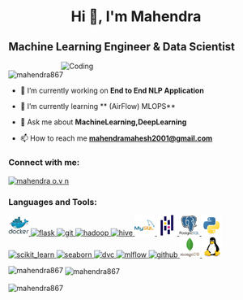 <h1 align="center">Hi 👋, I'm  Mahendra</h1>
<h2 align="left">Machine Learning Engineer & Data Scientist </h2>
<img align="right" alt="Coding" width="400" src="https://i.ibb.co/9bStwLt/pixlr-image-generator-d3996885-81bd-43c1-a935-7ca42d5c642a.png">
<p align="left"> <img src="https://komarev.com/ghpvc/?username=mahendra867&label=Profile%20views&color=0e75b6&style=flat" alt="mahendra867" /> </p>

- 🔭 I’m currently working on **End to End NLP Application**

- 🌱 I’m currently learning ** (AirFlow) MLOPS**

- 💬 Ask me about **MachineLearning,DeepLearning**

- 📫 How to reach me **mahendramahesh2001@gmail.com**

<h3 align="left">Connect with me:</h3>
<p align="left">
<a href="https://www.linkedin.com/in/mahendra-o/" target="blank"><img align="center" src="https://raw.githubusercontent.com/rahuldkjain/github-profile-readme-generator/master/src/images/icons/Social/linked-in-alt.svg" alt="mahendra o.v n" height="30" width="40" /></a>
</p>

<h3 align="left">Languages and Tools:</h3>
<p align="left"> 
    <!-- Existing skills -->
    <!-- You can add or remove skills as needed -->
    <a href="https://www.docker.com/" target="_blank" rel="noreferrer"> 
        <img src="https://raw.githubusercontent.com/devicons/devicon/master/icons/docker/docker-original-wordmark.svg" alt="docker" width="40" height="40"/> 
    </a> 
    <a href="https://flask.palletsprojects.com/" target="_blank" rel="noreferrer"> 
        <img src="https://www.vectorlogo.zone/logos/pocoo_flask/pocoo_flask-icon.svg" alt="flask" width="40" height="40"/> 
    </a> 
    <!-- Add your additional skills below -->
    <a href="https://git-scm.com/" target="_blank" rel="noreferrer"> 
        <img src="https://www.vectorlogo.zone/logos/git-scm/git-scm-icon.svg" alt="git" width="40" height="40"/> 
    </a> 
    <a href="https://hadoop.apache.org/" target="_blank" rel="noreferrer"> 
        <img src="https://www.vectorlogo.zone/logos/apache_hadoop/apache_hadoop-icon.svg" alt="hadoop" width="40" height="40"/> 
    </a> 
    <a href="https://hive.apache.org/" target="_blank" rel="noreferrer"> 
        <img src="https://www.vectorlogo.zone/logos/apache_hive/apache_hive-icon.svg" alt="hive" width="40" height="40"/> 
    </a> 
    <a href="https://www.mysql.com/" target="_blank" rel="noreferrer"> 
        <img src="https://raw.githubusercontent.com/devicons/devicon/master/icons/mysql/mysql-original-wordmark.svg" alt="mysql" width="40" height="40"/> 
    </a> 
    <a href="https://pandas.pydata.org/" target="_blank" rel="noreferrer"> 
        <img src="https://raw.githubusercontent.com/devicons/devicon/2ae2a900d2f041da66e950e4d48052658d850630/icons/pandas/pandas-original.svg" alt="pandas" width="40" height="40"/> 
    </a> 
    <a href="https://www.postgresql.org" target="_blank" rel="noreferrer"> 
        <img src="https://raw.githubusercontent.com/devicons/devicon/master/icons/postgresql/postgresql-original-wordmark.svg" alt="postgresql" width="40" height="40"/> 
    </a> 
    <a href="https://www.python.org" target="_blank" rel="noreferrer"> 
        <img src="https://raw.githubusercontent.com/devicons/devicon/master/icons/python/python-original.svg" alt="python" width="40" height="40"/> 
    </a> 
    <a href="https://scikit-learn.org/" target="_blank" rel="noreferrer"> 
        <img src="https://upload.wikimedia.org/wikipedia/commons/0/05/Scikit_learn_logo_small.svg" alt="scikit_learn" width="40" height="40"/> 
    </a> 
    <a href="https://seaborn.pydata.org/" target="_blank" rel="noreferrer"> 
        <img src="https://seaborn.pydata.org/_images/logo-mark-lightbg.svg" alt="seaborn" width="40" height="40"/> 
    </a> 
    <a href="https://dvc.org/" target="_blank" rel="noreferrer"> 
        <img src="https://raw.githubusercontent.com/iterative/dvc.org/master/static/favicon.ico" alt="dvc" width="40" height="40"/> 
    </a> 
    <a href="https://mlflow.org/" target="_blank" rel="noreferrer"> 
        <img src="https://mlflow.org/docs/latest/_static/MLflow-logo-final-black.png" alt="mlflow" width="40" height="40"/> 
    </a> 
    <a href="https://github.com/" target="_blank" rel="noreferrer"> 
        <img src="https://github.githubassets.com/favicons/favicon.png" alt="github" width="40" height="40"/> 
    </a> 
    <!-- New skills -->
    <a href="https://www.mongodb.com/" target="_blank" rel="noreferrer"> 
        <img src="https://raw.githubusercontent.com/devicons/devicon/master/icons/mongodb/mongodb-original-wordmark.svg" alt="mongodb" width="40" height="40"/> 
    </a> 
    <a href="https://www.linux.org/" target="_blank" rel="noreferrer"> 
        <img src="https://raw.githubusercontent.com/devicons/devicon/master/icons/linux/linux-original.svg" alt="linux" width="40" height="40"/>
    </a> 
</p>



 

<p><img align="left" src="https://github-readme-stats.vercel.app/api/top-langs?username=mahendra867&show_icons=true&locale=en&layout=compact" alt="mahendra867" /></p>

<p>&nbsp;<img align="center" src="https://github-readme-stats.vercel.app/api?username=mahendra867&show_icons=true&locale=en" alt="mahendra867" /></p>

<p><img align="center" src="https://github-readme-streak-stats.herokuapp.com/?user=mahendra867&" alt="mahendra867" /></p>
